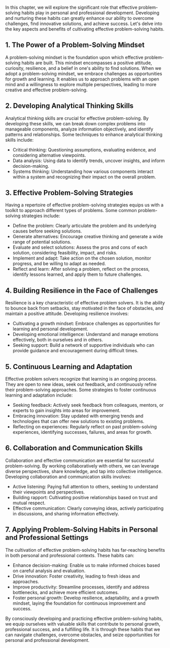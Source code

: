 
In this chapter, we will explore the significant role that effective problem-solving habits play in personal and professional development. Developing and nurturing these habits can greatly enhance our ability to overcome challenges, find innovative solutions, and achieve success. Let's delve into the key aspects and benefits of cultivating effective problem-solving habits.

**1. The Power of a Problem-Solving Mindset**
---------------------------------------------

A problem-solving mindset is the foundation upon which effective problem-solving habits are built. This mindset encompasses a positive attitude, curiosity, resilience, and a belief in one's ability to find solutions. When we adopt a problem-solving mindset, we embrace challenges as opportunities for growth and learning. It enables us to approach problems with an open mind and a willingness to explore multiple perspectives, leading to more creative and effective problem-solving.

**2. Developing Analytical Thinking Skills**
--------------------------------------------

Analytical thinking skills are crucial for effective problem-solving. By developing these skills, we can break down complex problems into manageable components, analyze information objectively, and identify patterns and relationships. Some techniques to enhance analytical thinking skills include:

* Critical thinking: Questioning assumptions, evaluating evidence, and considering alternative viewpoints.
* Data analysis: Using data to identify trends, uncover insights, and inform decision-making.
* Systems thinking: Understanding how various components interact within a system and recognizing their impact on the overall problem.

**3. Effective Problem-Solving Strategies**
-------------------------------------------

Having a repertoire of effective problem-solving strategies equips us with a toolkit to approach different types of problems. Some common problem-solving strategies include:

* Define the problem: Clearly articulate the problem and its underlying causes before seeking solutions.
* Generate alternatives: Encourage creative thinking and generate a wide range of potential solutions.
* Evaluate and select solutions: Assess the pros and cons of each solution, considering feasibility, impact, and risks.
* Implement and adapt: Take action on the chosen solution, monitor progress, and be willing to adapt as needed.
* Reflect and learn: After solving a problem, reflect on the process, identify lessons learned, and apply them to future challenges.

**4. Building Resilience in the Face of Challenges**
----------------------------------------------------

Resilience is a key characteristic of effective problem solvers. It is the ability to bounce back from setbacks, stay motivated in the face of obstacles, and maintain a positive attitude. Developing resilience involves:

* Cultivating a growth mindset: Embrace challenges as opportunities for learning and personal development.
* Developing emotional intelligence: Understand and manage emotions effectively, both in ourselves and in others.
* Seeking support: Build a network of supportive individuals who can provide guidance and encouragement during difficult times.

**5. Continuous Learning and Adaptation**
-----------------------------------------

Effective problem solvers recognize that learning is an ongoing process. They are open to new ideas, seek out feedback, and continuously refine their problem-solving approaches. Some strategies to foster continuous learning and adaptation include:

* Seeking feedback: Actively seek feedback from colleagues, mentors, or experts to gain insights into areas for improvement.
* Embracing innovation: Stay updated with emerging trends and technologies that can offer new solutions to existing problems.
* Reflecting on experiences: Regularly reflect on past problem-solving experiences, identifying successes, failures, and areas for growth.

**6. Collaboration and Communication Skills**
---------------------------------------------

Collaboration and effective communication are essential for successful problem-solving. By working collaboratively with others, we can leverage diverse perspectives, share knowledge, and tap into collective intelligence. Developing collaboration and communication skills involves:

* Active listening: Paying full attention to others, seeking to understand their viewpoints and perspectives.
* Building rapport: Cultivating positive relationships based on trust and mutual respect.
* Effective communication: Clearly conveying ideas, actively participating in discussions, and sharing information effectively.

**7. Applying Problem-Solving Habits in Personal and Professional Settings**
----------------------------------------------------------------------------

The cultivation of effective problem-solving habits has far-reaching benefits in both personal and professional contexts. These habits can:

* Enhance decision-making: Enable us to make informed choices based on careful analysis and evaluation.
* Drive innovation: Foster creativity, leading to fresh ideas and approaches.
* Improve productivity: Streamline processes, identify and address bottlenecks, and achieve more efficient outcomes.
* Foster personal growth: Develop resilience, adaptability, and a growth mindset, laying the foundation for continuous improvement and success.

By consciously developing and practicing effective problem-solving habits, we equip ourselves with valuable skills that contribute to personal growth, professional success, and a fulfilling life. It is through these habits that we can navigate challenges, overcome obstacles, and seize opportunities for personal and professional development.
